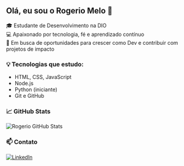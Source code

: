 ## Olá, eu sou o Rogerio Melo 👋

🎓 Estudante de Desenvolvimento na DIO  
💻 Apaixonado por tecnologia, fé e aprendizado contínuo  
🚀 Em busca de oportunidades para crescer como Dev e contribuir com projetos de impacto

### 💡 Tecnologias que estudo:
- HTML, CSS, JavaScript
- Node.js
- Python (iniciante)
- Git e GitHub

### 📈 GitHub Stats
![Rogerio GitHub Stats](https://github-readme-stats.vercel.app/api?username=Rogerio99ga&show_icons=true&theme=radical)

### 📫 Contato
[![LinkedIn](https://img.shields.io/badge/-Rogerio-blue?style=flat-square&logo=Linkedin&logoColor=white&link=https://www.linkedin.com/in/rogerio-melorh/)](https://www.linkedin.com/in/rogerio-melorh/)
